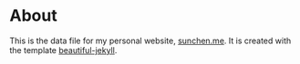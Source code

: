 # About

This is the data file for my personal website, [sunchen.me](https://sunchen.me). It is created with the template [beautiful-jekyll](https://github.com/daattali/beautiful-jekyll).
